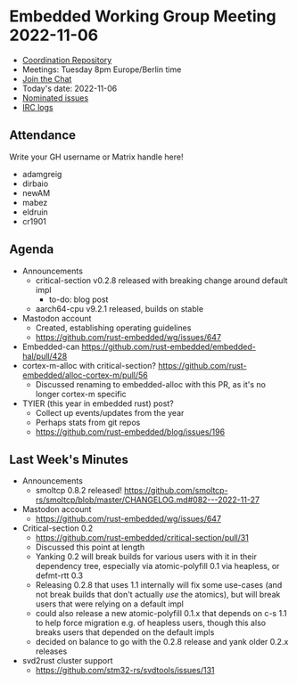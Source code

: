 # Embedded Working Group Meeting 2022-11-06

* [Coordination Repository]
* Meetings: Tuesday 8pm Europe/Berlin time
* [Join the Chat]
* Today's date: 2022-11-06
* [Nominated issues](https://github.com/search?q=org%3Arust-embedded+label%3Anominated+is%3Aopen&type=Issues)
* [IRC logs]

[Coordination Repository]: https://github.com/rust-embedded/wg
[Join the Chat]: https://matrix.to/#/#rust-embedded:matrix.org
[IRC logs]: https://libera.irclog.whitequark.org/rust-embedded/2022-11-06

## Attendance

Write your GH username or Matrix handle here!

* adamgreig
* dirbaio
* newAM
* mabez
* eldruin
* cr1901

## Agenda

* Announcements
    * critical-section v0.2.8 released with breaking change around default impl
        * to-do: blog post
    * aarch64-cpu v9.2.1 released, builds on stable
* Mastodon account
    * Created, establishing operating guidelines
    * https://github.com/rust-embedded/wg/issues/647
* Embedded-can https://github.com/rust-embedded/embedded-hal/pull/428
* cortex-m-alloc with critical-section? https://github.com/rust-embedded/alloc-cortex-m/pull/56
    * Discussed renaming to embedded-alloc with this PR, as it's no longer cortex-m specific
* TYIER (this year in embedded rust) post?
    * Collect up events/updates from the year
    * Perhaps stats from git repos
    * https://github.com/rust-embedded/blog/issues/196

## Last Week's Minutes

* Announcements
    * smoltcp 0.8.2 released! https://github.com/smoltcp-rs/smoltcp/blob/master/CHANGELOG.md#082---2022-11-27
* Mastodon account
    * https://github.com/rust-embedded/wg/issues/647
* Critical-section 0.2
    * https://github.com/rust-embedded/critical-section/pull/31
    * Discussed this point at length
    * Yanking 0.2 will break builds for various users with it in their dependency tree,
      especially via atomic-polyfill 0.1 via heapless, or defmt-rtt 0.3
    * Releasing 0.2.8 that uses 1.1 internally will fix some use-cases (and not break builds
      that don't actually _use_ the atomics), but will break users that were relying on
      a default impl
    * could also release a new atomic-polyfill 0.1.x that depends on c-s 1.1 to help
      force migration e.g. of heapless users, though this also breaks users that depended
      on the default impls
    * decided on balance to go with the 0.2.8 release and yank older 0.2.x releases
* svd2rust cluster support
    * https://github.com/stm32-rs/svdtools/issues/131

